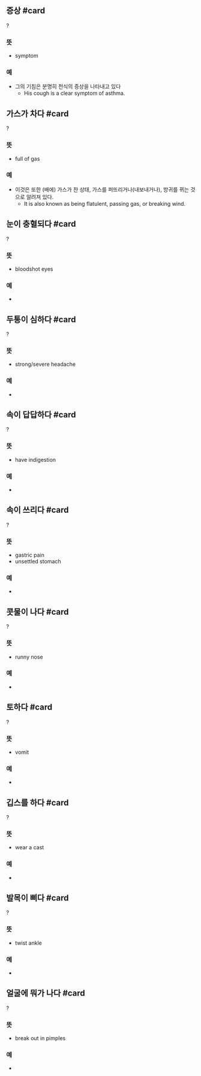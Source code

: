 ## 증상 #card
?
### 뜻
- symptom
### 예
- 그의 기침은 분명히 천식의 증상을 나타내고 있다
	- His cough is a clear symptom of asthma.
<!--SR:!2024-12-18,22,252-->

## 가스가  차다 #card
?
### 뜻
- full of gas
### 예
- 이것은 또한 (배에) 가스가 찬 상태, 가스를 퍼뜨리거나(내보내거나), 방귀를 뀌는 것으로 알려져 있다.
	- It is also known as being flatulent, passing gas, or breaking wind.
<!--SR:!2024-12-21,12,232-->

## 눈이 충혈되다 #card
?
### 뜻
- bloodshot eyes
### 예
-
<!--SR:!2025-01-03,39,270-->

## 두통이 심하다 #card
?
### 뜻
- strong/severe headache
### 예
-
<!--SR:!2024-12-22,24,252-->

## 속이 답답하다 #card
?
### 뜻
- have indigestion
### 예
-
<!--SR:!2025-02-02,55,250-->

## 속이 쓰리다 #card
?
### 뜻
- gastric pain
- unsettled stomach
### 예
-
<!--SR:!2024-12-12,2,231-->

## 콧물이 나다 #card
?
### 뜻
- runny nose
### 예
-
<!--SR:!2024-12-19,22,252-->

## 토하다 #card
?
### 뜻
- vomit
### 예
-
<!--SR:!2024-12-04,8,252-->

## 깁스를 하다 #card
?
### 뜻
- wear a cast
### 예
-
<!--SR:!2025-01-11,34,250-->

## 발목이 삐다 #card
?
### 뜻
- twist ankle
### 예
-
<!--SR:!2024-12-16,20,252-->

## 얼굴에 뭐가 나다 #card
?
### 뜻
- break out in pimples
### 예
-
